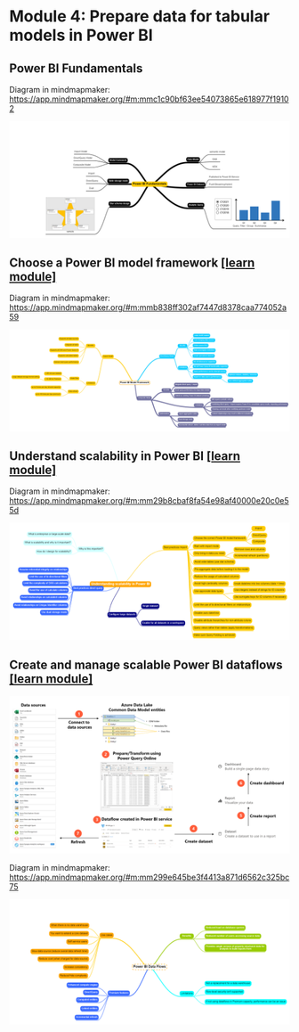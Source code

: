 # Module 4: Prepare data for tabular models in Power BI

## Power BI Fundamentals

Diagram in mindmapmaker: https://app.mindmapmaker.org/#m:mmc1c90bf63ee54073865e618977f19102

![mindmap](/whiteboards/Module-04/Power%20BI%20Fundamentals.png)

## Choose a Power BI model framework [[learn module]](https://learn.microsoft.com/training/modules/choose-power-bi-model-framework)

Diagram in mindmapmaker: https://app.mindmapmaker.org/#m:mmb838ff302af7447d8378caa774052a59

![mindmap](/whiteboards/Module-04/Power%20BI%20Model%20Framework.png)

## Understand scalability in Power BI [[learn module]](https://learn.microsoft.com/training/modules/understand-scalability-power-bi)

Diagram in mindmapmaker: https://app.mindmapmaker.org/#m:mm29b8cbaf8fa54e98af40000e20c0e55d

![mindmap](/whiteboards/Module-04/Understand%20scalability%20in%20Power%20BI.png)

## Create and manage scalable Power BI dataflows [[learn module]](https://learn.microsoft.com/training/modules/create-manage-scalable-power-bi-dataflows)

![whiteboard](/whiteboards/Module-04/DataFlows%20Whiteboard.png)

Diagram in mindmapmaker: https://app.mindmapmaker.org/#m:mm299e645be3f4413a871d6562c325bc75

![mindmap](/whiteboards/Module-04/Dataflow%20mindmap.png)
